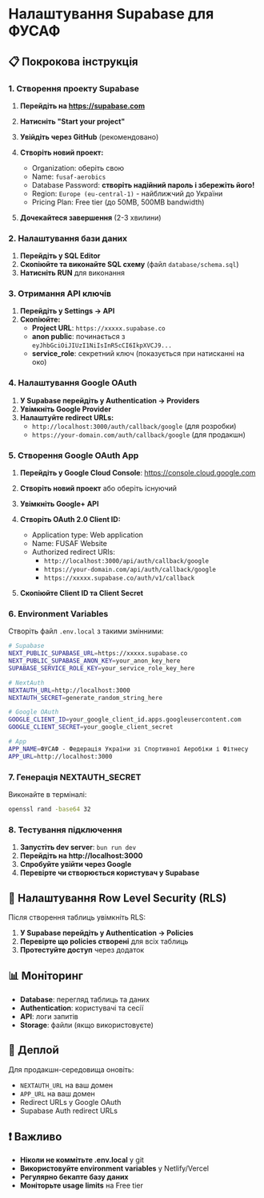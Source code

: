 # Налаштування Supabase для ФУСАФ

## 📋 Покрокова інструкція

### 1. Створення проекту Supabase

1. **Перейдіть на https://supabase.com**
2. **Натисніть "Start your project"**
3. **Увійдіть через GitHub** (рекомендовано)
4. **Створіть новий проект:**
   - Organization: оберіть свою
   - Name: `fusaf-aerobics`
   - Database Password: **створіть надійний пароль і збережіть його!**
   - Region: `Europe (eu-central-1)` - найближчий до України
   - Pricing Plan: Free tier (до 50MB, 500MB bandwidth)

5. **Дочекайтеся завершення** (2-3 хвилини)

### 2. Налаштування бази даних

1. **Перейдіть у SQL Editor**
2. **Скопіюйте та виконайте SQL схему** (файл `database/schema.sql`)
3. **Натисніть RUN** для виконання

### 3. Отримання API ключів

1. **Перейдіть у Settings → API**
2. **Скопіюйте:**
   - **Project URL**: `https://xxxxx.supabase.co`
   - **anon public**: починається з `eyJhbGciOiJIUzI1NiIsInR5cCI6IkpXVCJ9...`
   - **service_role**: секретний ключ (показується при натисканні на око)

### 4. Налаштування Google OAuth

1. **У Supabase перейдіть у Authentication → Providers**
2. **Увімкніть Google Provider**
3. **Налаштуйте redirect URLs:**
   - `http://localhost:3000/auth/callback/google` (для розробки)
   - `https://your-domain.com/auth/callback/google` (для продакшн)

### 5. Створення Google OAuth App

1. **Перейдіть у Google Cloud Console**: https://console.cloud.google.com
2. **Створіть новий проект** або оберіть існуючий
3. **Увімкніть Google+ API**
4. **Створіть OAuth 2.0 Client ID:**
   - Application type: Web application
   - Name: FUSAF Website
   - Authorized redirect URIs:
     - `http://localhost:3000/api/auth/callback/google`
     - `https://your-domain.com/api/auth/callback/google`
     - `https://xxxxx.supabase.co/auth/v1/callback`

5. **Скопіюйте Client ID та Client Secret**

### 6. Environment Variables

Створіть файл `.env.local` з такими змінними:

```bash
# Supabase
NEXT_PUBLIC_SUPABASE_URL=https://xxxxx.supabase.co
NEXT_PUBLIC_SUPABASE_ANON_KEY=your_anon_key_here
SUPABASE_SERVICE_ROLE_KEY=your_service_role_key_here

# NextAuth
NEXTAUTH_URL=http://localhost:3000
NEXTAUTH_SECRET=generate_random_string_here

# Google OAuth
GOOGLE_CLIENT_ID=your_google_client_id.apps.googleusercontent.com
GOOGLE_CLIENT_SECRET=your_google_client_secret

# App
APP_NAME=ФУСАФ - Федерація України зі Спортивної Аеробіки і Фітнесу
APP_URL=http://localhost:3000
```

### 7. Генерація NEXTAUTH_SECRET

Виконайте в терміналі:
```bash
openssl rand -base64 32
```

### 8. Тестування підключення

1. **Запустіть dev server**: `bun run dev`
2. **Перейдіть на http://localhost:3000**
3. **Спробуйте увійти через Google**
4. **Перевірте чи створюється користувач у Supabase**

## 🔧 Налаштування Row Level Security (RLS)

Після створення таблиць увімкніть RLS:

1. **У Supabase перейдіть у Authentication → Policies**
2. **Перевірте що policies створені** для всіх таблиць
3. **Протестуйте доступ** через додаток

## 📊 Моніторинг

- **Database**: перегляд таблиць та даних
- **Authentication**: користувачі та сесії
- **API**: логи запитів
- **Storage**: файли (якщо використовуєте)

## 🚀 Деплой

Для продакшн-середовища оновіть:
- `NEXTAUTH_URL` на ваш домен
- `APP_URL` на ваш домен
- Redirect URLs у Google OAuth
- Supabase Auth redirect URLs

## ❗ Важливо

- **Ніколи не коммітьте .env.local** у git
- **Використовуйте environment variables** у Netlify/Vercel
- **Регулярно бекапте базу даних**
- **Моніторьте usage limits** на Free tier
